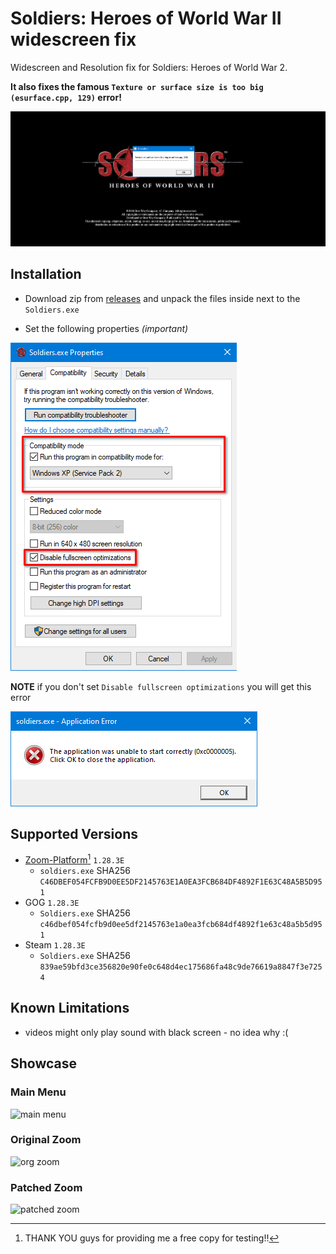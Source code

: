 # Soldiers: Heroes of World War II widescreen fix
Widescreen and Resolution fix for Soldiers: Heroes of World War 2.

**It also fixes the famous `Texture or surface size is too big (esurface.cpp, 129)` error!**

![THE error](images/ksnip_20211117-015937.png)

## Installation

- Download zip from [releases](https://github.com/zocker-160/Soldiers-HoWW2-widescreen-fix/releases) and unpack the files inside next to the `Soldiers.exe`

- Set the following properties *(important)*

![exe props](images/ksnip_20211117-100339.png)

**NOTE** if you don't set `Disable fullscreen optimizations` you will get this error

![sucky error](images/ksnip_20211117-102516.png)

## Supported Versions

- [Zoom-Platform](https://www.zoom-platform.com/product/soldiers-heroes-of-world-war-ii)[^1] `1.28.3E`
    - `soldiers.exe` SHA256 `C46DBEF054FCFB9D0EE5DF2145763E1A0EA3FCB684DF4892F1E63C48A5B5D951`
- GOG `1.28.3E`
    - `Soldiers.exe` SHA256 `c46dbef054fcfb9d0ee5df2145763e1a0ea3fcb684df4892f1e63c48a5b5d951`
- Steam `1.28.3E`
    - `Soldiers.exe` SHA256 `839ae59bfd3ce356820e90fe0c648d4ec175686fa48c9de76619a8847f3e7254`
    
[^1]: THANK YOU guys for providing me a free copy for testing!!
    
## Known Limitations

- videos might only play sound with black screen - no idea why :(

## Showcase
### Main Menu
![main menu](images/Screenshot_20211117_020203.png)

### Original Zoom
![org zoom](images/Screenshot_20211117_020409.png)

### Patched Zoom
![patched zoom](images/Screenshot_20211117_020509.png)
